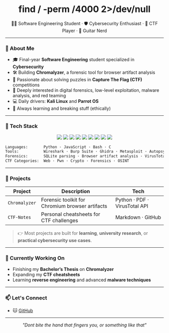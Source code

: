 <h1 align="center">find / -perm /4000 2>/dev/null</h1>
<p align="center">
  🧑‍💻 Software Engineering Student · 🛡️ Cybersecurity Enthusiast · 🧠 CTF Player · 🎸 Guitar Nerd
</p>

---

### 🧬 About Me

- 🎓 Final-year **Software Engineering** student specialized in **Cybersecurity**  
- 🛠️ Building **Chromalyzer**, a forensic tool for browser artifact analysis  
- 🧩 Passionate about solving puzzles in **Capture The Flag (CTF)** competitions  
- 🔐 Deeply interested in digital forensics, low-level exploitation, malware analysis, and red teaming
- 💻 Daily drivers: **Kali Linux** and **Parrot OS**
- 🧠 Always learning and breaking stuff (ethically)

---

### 🧰 Tech Stack


<p align="center">
  <img src="https://img.shields.io/badge/Python-3776AB?style=flat&logo=python&logoColor=white"/>
  <img src="https://img.shields.io/badge/Bash-121011?style=flat&logo=gnu-bash&logoColor=white"/>
  <img src="https://img.shields.io/badge/Kali_Linux-557C94?style=flat&logo=kalilinux&logoColor=white"/>
  <img src="https://img.shields.io/badge/Parrot_OS-1CA5A5?style=flat&logo=parrot-security&logoColor=white"/>
  <img src="https://img.shields.io/badge/Wireshark-1679A7?style=flat&logo=wireshark&logoColor=white"/>
  <img src="https://img.shields.io/badge/Burp_Suite-F47C20?style=flat&logo=burp-suite&logoColor=white"/>
  <img src="https://img.shields.io/badge/Ghidra-AA2020?style=flat&logo=ghidra&logoColor=white"/>
  <img src="https://img.shields.io/badge/CTFs-Black?style=flat&logo=tryhackme&logoColor=white"/>
  <img src="https://img.shields.io/badge/Git-F05032?style=flat&logo=git&logoColor=white"/>
</p>

```txt
Languages:       Python · JavaScript · Bash · C
Tools:           Wireshark · Burp Suite · Ghidra · Metasploit · Autopsy · git
Forensics:       SQLite parsing · Browser artifact analysis · VirusTotal API · LeakCheck
CTF Categories:  Web · Pwn · Crypto · Forensics · OSINT
```

---

### 📌 Projects

| Project        | Description                                         | Tech        |
|----------------|-----------------------------------------------------|-------------|
| `Chromalyzer`  | Forensic toolkit for Chromium browser artifacts     | Python · PDF · VirusTotal API |
| `CTF-Notes`    | Personal cheatsheets for CTF challenges             | Markdown · GitHub |

> 👉 Most projects are built for **learning**, **university research**, or **practical cybersecurity use cases**.

---

### 🧠 Currently Working On

- Finishing my **Bachelor’s Thesis** on **Chromalyzer**  
- Expanding my **CTF cheatsheets**  
- Learning **reverse engineering** and advanced **malware techniques**

---

### 📫 Let's Connect


- 🐱 [GitHub](https://github.com/yourusername)  


---

<p align="center">
  <i>"Dont bite the hand that fingers you, or something like that"</i>
</p>
